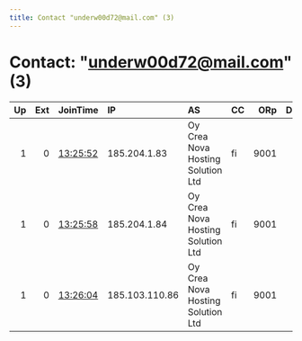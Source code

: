 ```yaml
---
title: Contact "underw00d72@mail.com" (3)
---
```


# Contact: "underw00d72@mail.com" (3)

|   Up |   Ext | JoinTime                                                                                              | IP             | AS                                | CC   |   ORp |   Dirp | OS    | Version   | Nickname    |   eFamMembers |
|-----:|------:|:------------------------------------------------------------------------------------------------------|:---------------|:----------------------------------|:-----|------:|-------:|:------|:----------|:------------|--------------:|
|    1 |     0 | [13:25:52](https://nusenu.github.io/OrNetStats/w/relay/BA3AA4F3693BFA7BAE5F0999F7E63990517BE2F2.html) | 185.204.1.83   | Oy Crea Nova Hosting Solution Ltd | fi   |  9001 |      0 | Linux | 0.4.6.10  | smallting22 |             3 |
|    1 |     0 | [13:25:58](https://nusenu.github.io/OrNetStats/w/relay/5B754CD36B19FC368B87FD3F1CEB529B05545F09.html) | 185.204.1.84   | Oy Crea Nova Hosting Solution Ltd | fi   |  9001 |      0 | Linux | 0.4.6.10  | smallting23 |             3 |
|    1 |     0 | [13:26:04](https://nusenu.github.io/OrNetStats/w/relay/C61D1BE7A434A57C60A67B98FC90A5551DFDE6F8.html) | 185.103.110.86 | Oy Crea Nova Hosting Solution Ltd | fi   |  9001 |      0 | Linux | 0.4.6.10  | smallting24 |             3 |
